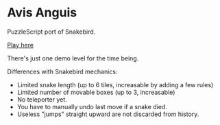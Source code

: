# Avis Anguis
PuzzleScript port of Snakebird.

[Play here](http://terzalo.com/avis-anguis/ "Play Avis Anguis")

There's just one demo level for the time being.

Differences with Snakebird mechanics:

- Limited snake length (up to 6 tiles, increasable by adding a few rules)
- Limited number of movable boxes (up to 3, increasable)
- No teleporter yet.
- You have to manually undo last move if a snake died.
- Useless "jumps" straight upward are not discarded from history.
